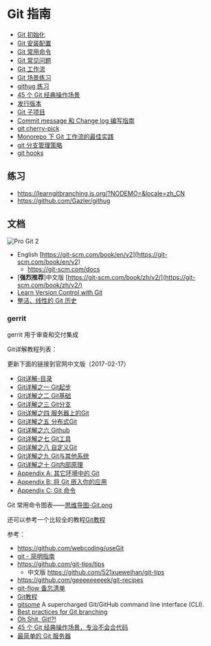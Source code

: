 # Git 指南

- [Git 初始化](./git-init.md)
- [Git 安装配置](./git-config.md)
- [Git 常用命令](./git-command.md)
- [Git 常见问题](./git-faq.md)
- [Git 工作流](./git-workflow.md)
- [Git 场景练习](./git-test.md)
- [githug 练习](./githug.md)
- [45 个 Git 经典操作场景](./git-45.md)
- [发行版本](./git-release.md)
- [Git 子项目](./git-submodule.md)
- [Commit message 和 Change log 编写指南](./git-commit-message.md)
- [git cherry-pick](./git-cherry-pick.md)
- [Monorepo 下 Git 工作流的最佳实践](./feature-branch-vs-trunk-based.md)
- [git 分支管理策略](./git-branch.md)
- [git hooks](./git-hooks.md)

## 练习

- https://learngitbranching.js.org/?NODEMO=&locale=zh_CN
- https://github.com/Gazler/githug

## 文档

![Pro Git 2](https://git-scm.com/images/progit2.png)

- English [https://git-scm.com/book/en/v2](https://git-scm.com/book/en/v2)
  - https://git-scm.com/docs
- [**强烈推荐**]中文版 [https://git-scm.com/book/zh/v2/](https://git-scm.com/book/zh/v2/)
- [Learn Version Control with Git](https://www.git-tower.com/learn/git/ebook/cn/command-line/introduction)
- [整洁、线性的 Git 历史](https://www.bitsnbites.eu/a-tidy-linear-git-history/)

### gerrit

gerrit 用于审查和交付集成

Git详解教程列表：

更新下面的链接到官网中文版（2017-02-17）

- [Git详解-目录](https://git-scm.com/book/zh/v2/)
- [Git详解之一 Git起步](https://git-scm.com/book/zh/v2/%E8%B5%B7%E6%AD%A5-%E5%85%B3%E4%BA%8E%E7%89%88%E6%9C%AC%E6%8E%A7%E5%88%B6)
- [Git详解之二 Git基础](https://git-scm.com/book/zh/v2/Git-%E5%9F%BA%E7%A1%80-%E8%8E%B7%E5%8F%96-Git-%E4%BB%93%E5%BA%93)
- [Git详解之三 Git分支](https://git-scm.com/book/zh/v2/Git-%E5%88%86%E6%94%AF-%E5%88%86%E6%94%AF%E7%AE%80%E4%BB%8B)
- [Git详解之四 服务器上的Git](https://git-scm.com/book/zh/v2/%E6%9C%8D%E5%8A%A1%E5%99%A8%E4%B8%8A%E7%9A%84-Git-%E5%8D%8F%E8%AE%AE)
- [Git详解之五 分布式Git](https://git-scm.com/book/zh/v2/%E5%88%86%E5%B8%83%E5%BC%8F-Git-%E5%88%86%E5%B8%83%E5%BC%8F%E5%B7%A5%E4%BD%9C%E6%B5%81%E7%A8%8B)
- [Git详解之六 Github](https://git-scm.com/book/zh/v2/GitHub-%E8%B4%A6%E6%88%B7%E7%9A%84%E5%88%9B%E5%BB%BA%E5%92%8C%E9%85%8D%E7%BD%AE)
- [Git详解之七 Git工具](https://git-scm.com/book/zh/v2/Git-%E5%B7%A5%E5%85%B7-%E9%80%89%E6%8B%A9%E4%BF%AE%E8%AE%A2%E7%89%88%E6%9C%AC)
- [Git详解之八 自定义Git](https://git-scm.com/book/zh/v2/%E8%87%AA%E5%AE%9A%E4%B9%89-Git-%E9%85%8D%E7%BD%AE-Git)
- [Git详解之九 Git与其他系统](https://git-scm.com/book/zh/v2/Git-%E4%B8%8E%E5%85%B6%E4%BB%96%E7%B3%BB%E7%BB%9F-%E4%BD%9C%E4%B8%BA%E5%AE%A2%E6%88%B7%E7%AB%AF%E7%9A%84-Git)
- [Git详解之十 Git内部原理](https://git-scm.com/book/zh/v2/Git-%E5%86%85%E9%83%A8%E5%8E%9F%E7%90%86-%E5%BA%95%E5%B1%82%E5%91%BD%E4%BB%A4%E5%92%8C%E9%AB%98%E5%B1%82%E5%91%BD%E4%BB%A4)
- [Appendix A: 其它环境中的 Git](https://git-scm.com/book/zh/v2/Appendix-A%3A-%E5%85%B6%E5%AE%83%E7%8E%AF%E5%A2%83%E4%B8%AD%E7%9A%84-Git-%E5%9B%BE%E5%BD%A2%E7%95%8C%E9%9D%A2)
- [Appendix B: 将 Git 嵌入你的应用](https://git-scm.com/book/zh/v2/Appendix-B%3A-%E5%B0%86-Git-%E5%B5%8C%E5%85%A5%E4%BD%A0%E7%9A%84%E5%BA%94%E7%94%A8-%E5%91%BD%E4%BB%A4%E8%A1%8C-Git-%E6%96%B9%E5%BC%8F)
- [Appendix C: Git 命令](https://git-scm.com/book/zh/v2/Appendix-C%3A-Git-%E5%91%BD%E4%BB%A4-%E8%AE%BE%E7%BD%AE%E4%B8%8E%E9%85%8D%E7%BD%AE)

Git 常用命令图表——[思维导图-Git.png](http://pic002.cnblogs.com/img/1-2-3/201007/2010072023345292.png)

还可以参考一个比较全的教程[Git教程](http://www.liaoxuefeng.com/wiki/0013739516305929606dd18361248578c67b8067c8c017b000)

参考：

- https://github.com/webcoding/useGit
- [git - 简明指南](https://rogerdudler.github.io/git-guide/index.zh.html)
- https://github.com/git-tips/tips
  - 中文版 https://github.com/521xueweihan/git-tips
- https://github.com/geeeeeeeeek/git-recipes
- [git-flow 备忘清单](https://danielkummer.github.io/git-flow-cheatsheet/index.zh_CN.html)
- [Git教程](https://www.liaoxuefeng.com/wiki/0013739516305929606dd18361248578c67b8067c8c017b000)
- [gitsome](https://github.com/cloudyan/gitsome) A supercharged Git/GitHub command line interface (CLI).
- [Best practices for Git branching](https://blogs.halodoc.io/best-practices-for-git/)
- [Oh Shit, Git!?!](https://ohshitgit.com/)
- [45 个 Git 经典操作场景，专治不会合代码](https://mp.weixin.qq.com/s/2p4m63JdsCjBpVku-WaZyA)
- [最简单的 Git 服务器](https://www.ruanyifeng.com/blog/2022/10/git-server.html)

